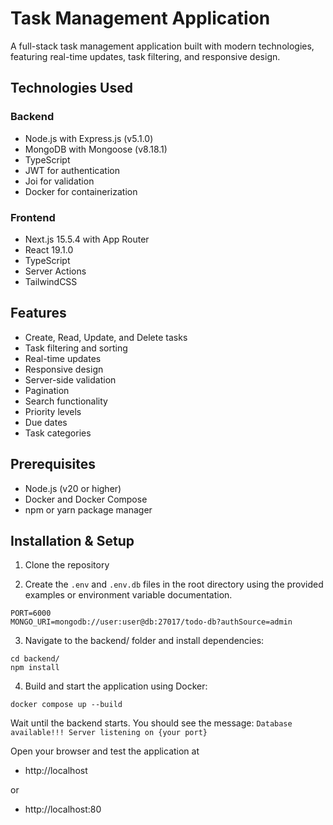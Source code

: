 # Task Management Application

A full-stack task management application built with modern technologies, featuring real-time updates, task filtering, and responsive design.

## Technologies Used

### Backend

- Node.js with Express.js (v5.1.0)
- MongoDB with Mongoose (v8.18.1)
- TypeScript
- JWT for authentication
- Joi for validation
- Docker for containerization

### Frontend

- Next.js 15.5.4 with App Router
- React 19.1.0
- TypeScript
- Server Actions
- TailwindCSS

## Features

- Create, Read, Update, and Delete tasks
- Task filtering and sorting
- Real-time updates
- Responsive design
- Server-side validation
- Pagination
- Search functionality
- Priority levels
- Due dates
- Task categories

## Prerequisites

- Node.js (v20 or higher)
- Docker and Docker Compose
- npm or yarn package manager

## Installation & Setup

1. Clone the repository

2. Create the `.env` and `.env.db` files in the root directory using the provided examples or environment variable documentation.
```
PORT=6000
MONGO_URI=mongodb://user:user@db:27017/todo-db?authSource=admin
```
3. Navigate to the backend/ folder and install dependencies:
```
cd backend/
npm install
```
4. Build and start the application using Docker:
```
docker compose up --build
```

Wait until the backend starts. You should see the message:
`Database available!!! Server listening on {your port}`


Open your browser and test the application at
- http://localhost

or
- http://localhost:80
